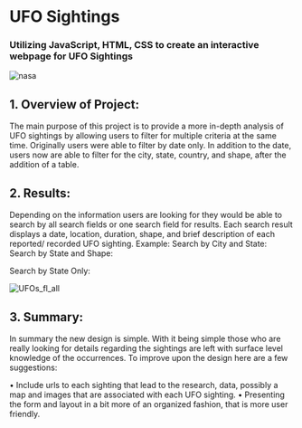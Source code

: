 # UFO Sightings
### Utilizing JavaScript, HTML, CSS to create an interactive webpage for UFO Sightings 
![nasa](https://user-images.githubusercontent.com/69441332/99883450-2ef53f00-2bed-11eb-9828-2cb024fd16b2.jpg)

## 1.	Overview of Project: 


The main purpose of this project is to provide a more in-depth analysis of UFO sightings by allowing users to filter for multiple criteria at the same time. Originally users were able to filter by date only. In addition to the date, users now are able to filter for the city, state, country, and shape, after the addition of a table.


## 2.	Results: 


Depending on the information users are looking for they would be able to search by all search fields or one search field for results. Each search result displays a date, location, duration, shape, and brief description of each reported/ recorded UFO sighting. Example: 
Search by City and State:
Search by State and Shape:



Search by State Only:

![UFOs_fl_all](https://user-images.githubusercontent.com/69441332/99883603-294c2900-2bee-11eb-8730-3df45e6400ca.png)


## 3.	Summary: 


In summary the new design is simple. With it being simple those who are really looking for details regarding the sightings are left with surface level knowledge of the occurrences. To improve upon the design here are a few suggestions:

•	Include urls to each sighting that lead to the research, data, possibly a map and images that are associated with each UFO sighting.
•	Presenting the form and layout in a bit more of an organized fashion, that is more user friendly. 
